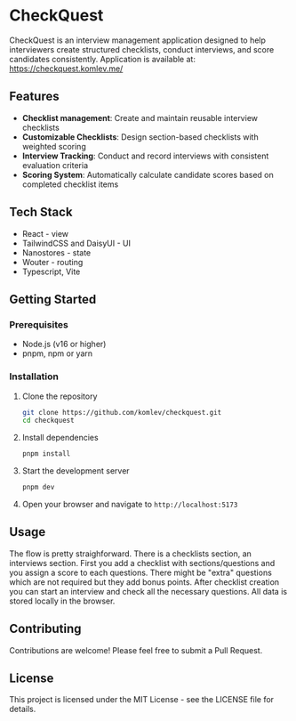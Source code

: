 # CheckQuest

CheckQuest is an interview management application designed to help interviewers create structured checklists, conduct interviews, and score candidates consistently.
Application is available at: https://checkquest.komlev.me/

## Features

- **Checklist management**: Create and maintain reusable interview checklists
- **Customizable Checklists**: Design section-based checklists with weighted scoring
- **Interview Tracking**: Conduct and record interviews with consistent evaluation criteria
- **Scoring System**: Automatically calculate candidate scores based on completed checklist items

## Tech Stack

- React - view
- TailwindCSS and DaisyUI - UI
- Nanostores - state
- Wouter - routing
- Typescript, Vite

## Getting Started

### Prerequisites

- Node.js (v16 or higher)
- pnpm, npm or yarn

### Installation

1. Clone the repository

   ```bash
   git clone https://github.com/komlev/checkquest.git
   cd checkquest
   ```

2. Install dependencies

   ```bash
   pnpm install
   ```

3. Start the development server

   ```bash
   pnpm dev
   ```

4. Open your browser and navigate to `http://localhost:5173`

## Usage

The flow is pretty straighforward. There is a checklists section, an interviews section.
First you add a checklist with sections/questions and you assign a score to each questions. There might be "extra" questions which are not required but they add bonus points.
After checklist creation you can start an interview and check all the necessary questions.
All data is stored locally in the browser.

## Contributing

Contributions are welcome! Please feel free to submit a Pull Request.

## License

This project is licensed under the MIT License - see the LICENSE file for details.
